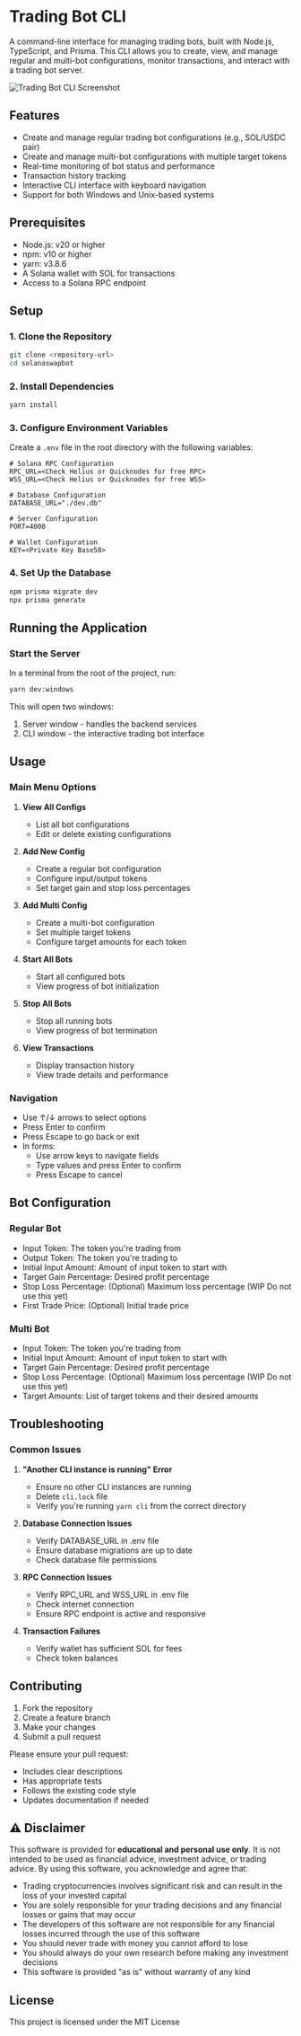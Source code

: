 # Trading Bot CLI

A command-line interface for managing trading bots, built with Node.js, TypeScript, and Prisma. This CLI allows you to create, view, and manage regular and multi-bot configurations, monitor transactions, and interact with a trading bot server.

![Trading Bot CLI Screenshot](./assets/cli-screenshot.png)

## Features

- Create and manage regular trading bot configurations (e.g., SOL/USDC pair)
- Create and manage multi-bot configurations with multiple target tokens
- Real-time monitoring of bot status and performance
- Transaction history tracking
- Interactive CLI interface with keyboard navigation
- Support for both Windows and Unix-based systems

## Prerequisites

- Node.js: v20 or higher
- npm: v10 or higher
- yarn: v3.8.6
- A Solana wallet with SOL for transactions
- Access to a Solana RPC endpoint

## Setup

### 1. Clone the Repository
```bash
git clone <repository-url>
cd solanaswapbot
```

### 2. Install Dependencies
```bash
yarn install
```

### 3. Configure Environment Variables
Create a `.env` file in the root directory with the following variables:

```env
# Solana RPC Configuration
RPC_URL=<Check Helius or Quicknodes for free RPC>
WSS_URL=<Check Helius or Quicknodes for free WSS>

# Database Configuration
DATABASE_URL="./dev.db"

# Server Configuration
PORT=4000

# Wallet Configuration
KEY=<Private Key Base58>
```

### 4. Set Up the Database
```bash
npm prisma migrate dev
npx prisma generate
```

## Running the Application

### Start the Server
In a terminal from the root of the project, run:
```bash
yarn dev:windows
```

This will open two windows:
1. Server window - handles the backend services
2. CLI window - the interactive trading bot interface

## Usage

### Main Menu Options

1. **View All Configs**
   - List all bot configurations
   - Edit or delete existing configurations

2. **Add New Config**
   - Create a regular bot configuration
   - Configure input/output tokens
   - Set target gain and stop loss percentages

3. **Add Multi Config**
   - Create a multi-bot configuration
   - Set multiple target tokens
   - Configure target amounts for each token

4. **Start All Bots**
   - Start all configured bots
   - View progress of bot initialization

5. **Stop All Bots**
   - Stop all running bots
   - View progress of bot termination

6. **View Transactions**
   - Display transaction history
   - View trade details and performance

### Navigation

- Use ↑/↓ arrows to select options
- Press Enter to confirm
- Press Escape to go back or exit
- In forms:
  - Use arrow keys to navigate fields
  - Type values and press Enter to confirm
  - Press Escape to cancel

## Bot Configuration

### Regular Bot
- Input Token: The token you're trading from
- Output Token: The token you're trading to
- Initial Input Amount: Amount of input token to start with
- Target Gain Percentage: Desired profit percentage
- Stop Loss Percentage: (Optional) Maximum loss percentage (WIP Do not use this yet)
- First Trade Price: (Optional) Initial trade price

### Multi Bot
- Input Token: The token you're trading from
- Initial Input Amount: Amount of input token to start with
- Target Gain Percentage: Desired profit percentage
- Stop Loss Percentage: (Optional) Maximum loss percentage (WIP Do not use this yet)
- Target Amounts: List of target tokens and their desired amounts

## Troubleshooting

### Common Issues

1. **"Another CLI instance is running" Error**
   - Ensure no other CLI instances are running
   - Delete `cli.lock` file
   - Verify you're running `yarn cli` from the correct directory

2. **Database Connection Issues**
   - Verify DATABASE_URL in .env file
   - Ensure database migrations are up to date
   - Check database file permissions

3. **RPC Connection Issues**
   - Verify RPC_URL and WSS_URL in .env file
   - Check internet connection
   - Ensure RPC endpoint is active and responsive

4. **Transaction Failures**
   - Verify wallet has sufficient SOL for fees
   - Check token balances

## Contributing

1. Fork the repository
2. Create a feature branch
3. Make your changes
4. Submit a pull request

Please ensure your pull request:
- Includes clear descriptions
- Has appropriate tests
- Follows the existing code style
- Updates documentation if needed

## ⚠️ Disclaimer

This software is provided for **educational and personal use only**. It is not intended to be used as financial advice, investment advice, or trading advice. By using this software, you acknowledge and agree that:

- Trading cryptocurrencies involves significant risk and can result in the loss of your invested capital
- You are solely responsible for your trading decisions and any financial losses or gains that may occur
- The developers of this software are not responsible for any financial losses incurred through the use of this software
- You should never trade with money you cannot afford to lose
- You should always do your own research before making any investment decisions
- This software is provided "as is" without warranty of any kind

## License

This project is licensed under the MIT License 
